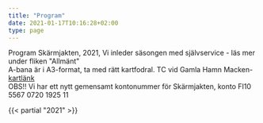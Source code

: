 ```yaml
---
title: "Program"
date: 2021-01-17T10:16:28+02:00
type: page
---
```


Program 
Skärmjakten, 2021, 
Vi inleder säsongen med självservice - läs mer under fliken "Allmänt"  
A-bana är i A3-format, ta med rätt kartfodral. TC vid Gamla Hamn Macken- [kartlänk](https://asiointi.maanmittauslaitos.fi/karttapaikka/?lang=fi&share=customMarker&n=7069034.701167223&e=286720.4737607971&title=SJ/RJ%2014.-18.4.&desc=Kartor,%20sj%C3%A4lvservice%20%0AKartat,%20omatoimi&zoom=11&layers=%5B%7B%22id%22:2,%22opacity%22:100%7D%5D)     
OBS!! Vi har ett nytt gemensamt kontonummer för Skärmjakten, konto FI10 5567 0720 1925 11     


{{< partial "2021" >}}





